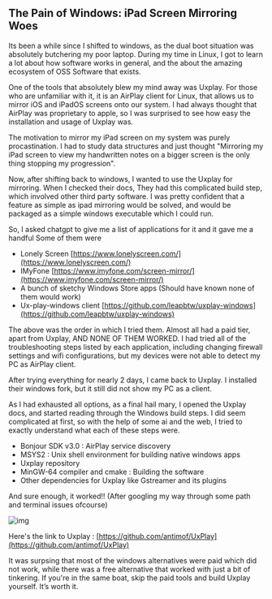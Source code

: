 ## The Pain of Windows: iPad Screen Mirroring Woes
Its been a while since I shifted to windows, as the dual boot situation was absolutely butchering my poor laptop. During my time in Linux, I got to learn a lot about how software works in general, and the about the amazing ecosystem of OSS Software that exists.

One of the tools that absolutely blew my mind away was Uxplay. For those who are unfamiliar with it, it is an AirPlay client for Linux, that allows us to mirror iOS and iPadOS screens onto our system. I had always thought that AirPlay was proprietary to apple, so I was surprised to see how easy the installation and usage of Uxplay was.

The motivation to mirror my iPad screen on my system was purely procastination. I had to study data structures and just thought "Mirroring my iPad screen to view my handwritten notes on a bigger screen is the only thing stopping my progression".

Now, after shifting back to windows, I wanted to use the Uxplay for mirroring. When I checked their docs, They had this complicated build step, which involved other third party software. I was pretty confident that a feature as simple as ipad mirroring would be solved, and would be packaged as a simple windows executable which I could run.

So, I asked chatgpt to give me a list of applications for it and it gave me a handful
Some of them were
* Lonely Screen [https://www.lonelyscreen.com/](https://www.lonelyscreen.com/)
* IMyFone [https://www.imyfone.com/screen-mirror/](https://www.imyfone.com/screen-mirror/)
* A bunch of sketchy Windows Store apps (Should have known none of them would work)
* Ux-play-windows client [https://github.com/leapbtw/uxplay-windows](https://github.com/leapbtw/uxplay-windows)
 
The above was the order in which I tried them.
Almost all had a paid tier, apart from Uxplay, AND NONE OF THEM WORKED.
I had tried all of the troubleshooting steps listed by each application, including changing firewall settings and wifi configurations, but my devices were not able to detect my PC as AirPlay client.

After trying everything for nearly 2 days, I came back to Uxplay. I installed their windows fork, but it still did not show my PC as a client.

As I had exhausted all options, as a final hail mary, I opened the Uxplay docs, and started reading through the Windows build steps.
I did seem complicated at first, so with the help of some ai and the web, I tried to exactly understand what each of these steps were.

* Bonjour SDK v3.0 : AirPlay service discovery
* MSYS2 : Unix shell environment for building native windows apps
* Uxplay repository
* MinGW-64 compiler and cmake : Building the software
* Other dependencies for Uxplay like Gstreamer and its plugins 

And sure enough, it worked!! (After googling my way through some path and terminal issues ofcourse)

![img](/ipad-mirroring.png "Ipad Mirroring works!")

Here's the link to Uxplay : [https://github.com/antimof/UxPlay](https://github.com/antimof/UxPlay)


It was surpsing that most of the windows alternatives were paid which did not work, while there was a free alternative that worked with just a bit of tinkering.
If you're in the same boat, skip the paid tools and build Uxplay yourself. It’s worth it.



